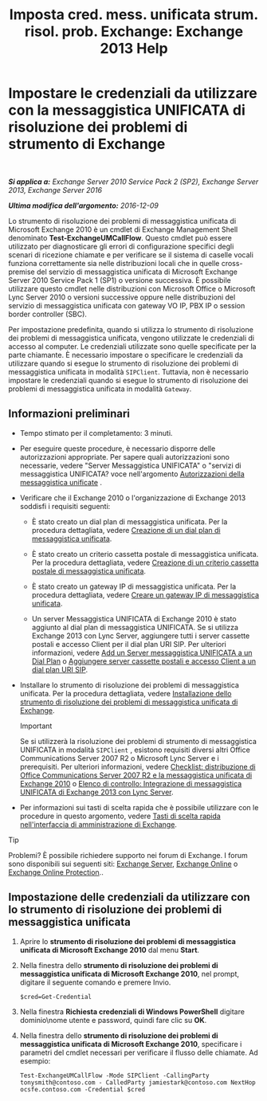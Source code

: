﻿---
title: 'Imposta cred. mess. unificata strum. risol. prob. Exchange: Exchange 2013 Help'
TOCTitle: Impostare le credenziali da utilizzare con la messaggistica UNIFICATA di risoluzione dei problemi di strumento di Exchange
ms:assetid: 542b7718-9345-40cc-bcb2-e307e70a1fa2
ms:mtpsurl: https://technet.microsoft.com/it-it/library/Ff630916(v=EXCHG.150)
ms:contentKeyID: 56269833
ms.date: 05/22/2018
mtps_version: v=EXCHG.150
ms.translationtype: MT
---

# Impostare le credenziali da utilizzare con la messaggistica UNIFICATA di risoluzione dei problemi di strumento di Exchange

 

_**Si applica a:** Exchange Server 2010 Service Pack 2 (SP2), Exchange Server 2013, Exchange Server 2016_

_**Ultima modifica dell'argomento:** 2016-12-09_

Lo strumento di risoluzione dei problemi di messaggistica unificata di Microsoft Exchange 2010 è un cmdlet di Exchange Management Shell denominato **Test-ExchangeUMCallFlow**. Questo cmdlet può essere utilizzato per diagnosticare gli errori di configurazione specifici degli scenari di ricezione chiamate e per verificare se il sistema di caselle vocali funziona correttamente sia nelle distribuzioni locali che in quelle cross-premise del servizio di messaggistica unificata di Microsoft Exchange Server 2010 Service Pack 1 (SP1) o versione successiva. È possibile utilizzare questo cmdlet nelle distribuzioni con Microsoft Office o Microsoft Lync Server 2010 o versioni successive oppure nelle distribuzioni del servizio di messaggistica unificata con gateway VO IP, PBX IP o session border controller (SBC).

Per impostazione predefinita, quando si utilizza lo strumento di risoluzione dei problemi di messaggistica unificata, vengono utilizzate le credenziali di accesso al computer. Le credenziali utilizzate sono quelle specificate per la parte chiamante. È necessario impostare o specificare le credenziali da utilizzare quando si esegue lo strumento di risoluzione dei problemi di messaggistica unificata in modalità `SIPClient`. Tuttavia, non è necessario impostare le credenziali quando si esegue lo strumento di risoluzione dei problemi di messaggistica unificata in modalità `Gateway`.

## Informazioni preliminari

  - Tempo stimato per il completamento: 3 minuti.

  - Per eseguire queste procedure, è necessario disporre delle autorizzazioni appropriate. Per sapere quali autorizzazioni sono necessarie, vedere "Server Messaggistica UNIFICATA" o "servizi di messaggistica UNIFICATA? voce nell'argomento [Autorizzazioni della messaggistica unificate](unified-messaging-permissions-exchange-2013-help.md) .

  - Verificare che il Exchange 2010 o l'organizzazione di Exchange 2013 soddisfi i requisiti seguenti:
    
      - È stato creato un dial plan di messaggistica unificata. Per la procedura dettagliata, vedere [Creazione di un dial plan di messaggistica unificata](create-a-um-dial-plan-exchange-2013-help.md).
    
      - È stato creato un criterio cassetta postale di messaggistica unificata. Per la procedura dettagliata, vedere [Creazione di un criterio cassetta postale di messaggistica unificata](create-a-um-mailbox-policy-exchange-2013-help.md).
    
      - È stato creato un gateway IP di messaggistica unificata. Per la procedura dettagliata, vedere [Creare un gateway IP di messaggistica unificata](create-a-um-ip-gateway-exchange-2013-help.md).
    
      - Un server Messaggistica UNIFICATA di Exchange 2010 è stato aggiunto al dial plan di messaggistica UNIFICATA. Se si utilizza Exchange 2013 con Lync Server, aggiungere tutti i server cassette postali e accesso Client per il dial plan URI SIP. Per ulteriori informazioni, vedere [Add un Server messaggistica UNIFICATA a un Dial Plan](https://go.microsoft.com/fwlink/p/?linkid=313051) o [Aggiungere server cassette postali e accesso Client a un dial plan URI SIP](add-mailbox-and-client-access-servers-to-a-sip-uri-dial-plan-exchange-2013-help.md).

  - Installare lo strumento di risoluzione dei problemi di messaggistica unificata. Per la procedura dettagliata, vedere [Installazione dello strumento di risoluzione dei problemi di messaggistica unificata di Exchange](install-the-exchange-um-troubleshooting-tool-exchange-2013-help.md).
    

    > [!IMPORTANT]
    > Se si utilizzerà la risoluzione dei problemi di strumento di messaggistica UNIFICATA in modalità <CODE>SIPClient</CODE> , esistono requisiti diversi altri Office Communications Server 2007 R2 o Microsoft Lync Server e i prerequisiti. Per ulteriori informazioni, vedere <A href="https://go.microsoft.com/fwlink/p/?linkid=311961">Checklist: distribuzione di Office Communications Server 2007 R2 e la messaggistica unificata di Exchange 2010</A> o <A href="checklist-integrate-exchange-2013-um-with-lync-server-exchange-2013-help.md">Elenco di controllo: Integrazione di messaggistica UNIFICATA di Exchange 2013 con Lync Server</A>.



  - Per informazioni sui tasti di scelta rapida che è possibile utilizzare con le procedure in questo argomento, vedere [Tasti di scelta rapida nell'interfaccia di amministrazione di Exchange](keyboard-shortcuts-in-the-exchange-admin-center-exchange-online-protection-help.md).


> [!TIP]
> Problemi? È possibile richiedere supporto nei forum di Exchange. I forum sono disponibili sui seguenti siti: <A href="https://go.microsoft.com/fwlink/p/?linkid=60612">Exchange Server</A>, <A href="https://go.microsoft.com/fwlink/p/?linkid=267542">Exchange Online</A> o <A href="https://go.microsoft.com/fwlink/p/?linkid=285351">Exchange Online Protection</A>..



## Impostazione delle credenziali da utilizzare con lo strumento di risoluzione dei problemi di messaggistica unificata

1.  Aprire lo **strumento di risoluzione dei problemi di messaggistica unificata di Microsoft Exchange 2010** dal menu **Start**.

2.  Nella finestra dello **strumento di risoluzione dei problemi di messaggistica unificata di Microsoft Exchange 2010**, nel prompt, digitare il seguente comando e premere Invio.
    
        $cred=Get-Credential

3.  Nella finestra **Richiesta credenziali di Windows PowerShell** digitare dominio\\nome utente e password, quindi fare clic su **OK**.

4.  Nella finestra dello **strumento di risoluzione dei problemi di messaggistica unificata di Microsoft Exchange 2010**, specificare i parametri del cmdlet necessari per verificare il flusso delle chiamate. Ad esempio:
    
        Test-ExchangeUMCallFlow -Mode SIPClient -CallingParty tonysmith@contoso.com - CalledParty jamiestark@contoso.com NextHop ocsfe.contoso.com -Credential $cred

